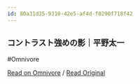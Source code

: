 ```yaml
---
id: 80a31d35-9310-42e5-af4d-f0290f718f42
---
```


## `コントラスト強めの影｜平野太一`
#Omnivore

[Read on Omnivore](https://omnivore.app/me/-19101e12f7c) / [Read Original](https://note.com/yriica/n/n8604650e4bd7)


